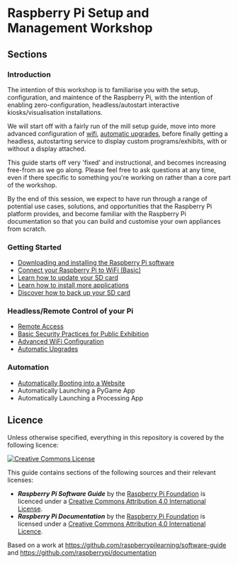 # Raspberry Pi Setup and Management Workshop

## Sections

### Introduction

The intention of this workshop is to familiarise you with the setup, configuration, and maintence of the Raspberry Pi, with the intention of enabling zero-configuration, headless/autostart interactive kiosks/visualisation installations.

We will start off with a fairly run of the mill setup guide, move into more advanced configuration of [wifi](wifi-advanced.md), [automatic upgrades](automatic-upgrades.md), before finally getting a headless, autostarting service to display custom programs/exhibits, with or without a display attached.

This guide starts off very 'fixed' and instructional, and becomes increasing free-from as we go along. Please feel free to ask questions at any time, even if there specific to something you're working on rather than a core part of the workshop.

By the end of this session, we expect to have run through a range of potential use cases, solutions, and opportunities that the Raspberry Pi platform provides, and become familiar with the Raspberry Pi documentation so that you can build and customise your own appliances from scratch.



### Getting Started

- [Downloading and installing the Raspberry Pi software](quickstart.md)
- [Connect your Raspberry Pi to WiFi (Basic)](wifi.md)
- [Learn how to update your SD card](update-sd-card.md)
- [Learn how to install more applications](install-apps.md)
- [Discover how to back up your SD card](backup.md)

### Headless/Remote Control of your Pi

* [Remote Access](remote-access.md)
* [Basic Security Practices for Public Exhibition](security.md)
* [Advanced WiFi Configuration](wifi-advanced.md)
* [Automatic Upgrades](automatic-upgrades.md)

### Automation

* [Automatically Booting into a Website](autostart-website.md)
* Automatically Launching a PyGame App
* Automatically Launching a Processing App

## Licence

Unless otherwise specified, everything in this repository is covered by the following licence:

[![Creative Commons License](http://i.creativecommons.org/l/by-sa/4.0/88x31.png)](http://creativecommons.org/licenses/by-sa/4.0/)

This guide contains sections of the following sources and their relevant licenses:

* ***Raspberry Pi Software Guide*** by the [Raspberry Pi Foundation](http://www.raspberrypi.org) is licenced under a [Creative Commons Attribution 4.0 International License](http://creativecommons.org/licenses/by-sa/4.0/).
* ***Raspberry Pi Documentation*** by the [Raspberry Pi Foundation](https://www.raspberrypi.org/) is licensed under a [Creative Commons Attribution 4.0 International Licence](http://creativecommons.org/licenses/by-sa/4.0/).

Based on a work at https://github.com/raspberrypilearning/software-guide and https://github.com/raspberrypi/documentation
